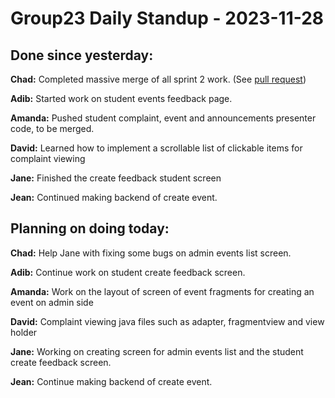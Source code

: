 # Group23 Daily Standup - 2023-11-28

## Done since yesterday:

**Chad:** Completed massive merge of all sprint 2 work. (See [pull request](https://github.com/ChadRosseau/CSCB07-Group23/pull/61#issue-2015347307))

**Adib:** Started work on student events feedback page.

**Amanda:** Pushed student complaint, event and announcements presenter code, to be merged.

**David:** Learned how to implement a scrollable list of clickable items for complaint viewing

**Jane:** Finished the create feedback student screen

**Jean:** Continued making backend of create event.

## Planning on doing today:

**Chad:** Help Jane with fixing some bugs on admin events list screen.

**Adib:** Continue work on student create feedback screen.

**Amanda:** Work on the layout of screen of event fragments for creating an event on admin side

**David:** Complaint viewing java files such as adapter, fragmentview and view holder

**Jane:** Working on creating screen for admin events list and the student create feedback screen.

**Jean:** Continue making backend of create event.
